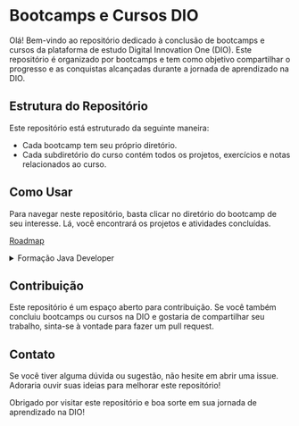 # Bootcamps e Cursos DIO

Olá! Bem-vindo ao repositório dedicado à conclusão de bootcamps e cursos da plataforma de estudo Digital Innovation One (DIO). Este repositório é organizado por bootcamps e tem como objetivo compartilhar o progresso e as conquistas alcançadas durante a jornada de aprendizado na DIO.

## Estrutura do Repositório

Este repositório está estruturado da seguinte maneira:

- Cada bootcamp tem seu próprio diretório.
- Cada subdiretório do curso contém todos os projetos, exercícios e notas relacionados ao curso.

## Como Usar

Para navegar neste repositório, basta clicar no diretório do bootcamp de seu interesse. Lá, você encontrará os projetos e atividades concluídas.

[Roadmap](https://glysns.gitbook.io/java-basico)

<details>
  <summary>Formação Java Developer</summary>
  
  [Bootcamp Java](https://web.dio.me/track/81c4cf08-5cef-43f6-a579-1e0158bd9da6)
  
  [Spring Framework Experience](https://web.dio.me/track/d7759239-e36f-498a-a265-8f691e07cfa3)
  
</details>

## Contribuição

Este repositório é um espaço aberto para contribuição. Se você também concluiu bootcamps ou cursos na DIO e gostaria de compartilhar seu trabalho, sinta-se à vontade para fazer um pull request.

## Contato

Se você tiver alguma dúvida ou sugestão, não hesite em abrir uma issue. Adoraria ouvir suas ideias para melhorar este repositório!

Obrigado por visitar este repositório e boa sorte em sua jornada de aprendizado na DIO!
